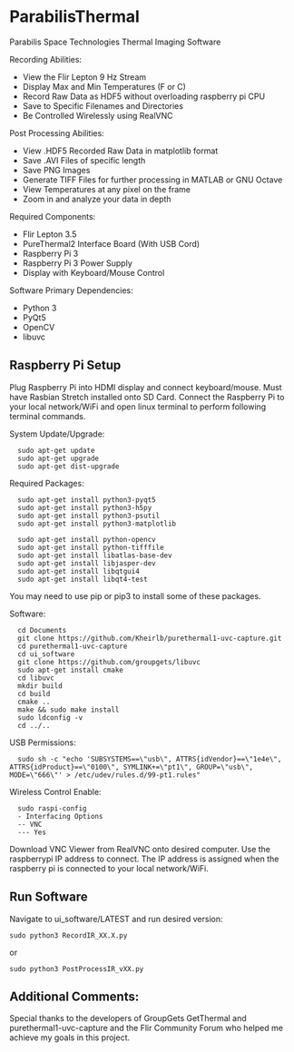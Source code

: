 # ParabilisThermal
Parabilis Space Technologies Thermal Imaging Software

Recording Abilities:
- View the Flir Lepton 9 Hz Stream
- Display Max and Min Temperatures (F or C)
- Record Raw Data as HDF5 without overloading raspberry pi CPU
- Save to Specific Filenames and Directories
- Be Controlled Wirelessly using RealVNC

Post Processing Abilities:
- View .HDF5 Recorded Raw Data in matplotlib format
- Save .AVI Files of specific length
- Save PNG Images
- Generate TIFF Files for further processing in MATLAB or GNU Octave
- View Temperatures at any pixel on the frame
- Zoom in and analyze your data in depth

Required Components:
- Flir Lepton 3.5
- PureThermal2 Interface Board (With USB Cord)
- Raspberry Pi 3
- Raspberry Pi 3 Power Supply
- Display with Keyboard/Mouse Control

Software Primary Dependencies:
- Python 3
- PyQt5
- OpenCV
- libuvc

## Raspberry Pi Setup
Plug Raspberry Pi into HDMI display and connect keyboard/mouse. Must have Rasbian Stretch installed onto SD Card. Connect the Raspberry Pi to your local network/WiFi and open linux terminal to perform following terminal commands.

System Update/Upgrade:
```
  sudo apt-get update
  sudo apt-get upgrade
  sudo apt-get dist-upgrade
```
Required Packages:
```
  sudo apt-get install python3-pyqt5
  sudo apt-get install python3-h5py
  sudo apt-get install python3-psutil
  sudo apt-get install python3-matplotlib

  sudo apt-get install python-opencv
  sudo apt-get install python-tifffile
  sudo apt-get install libatlas-base-dev
  sudo apt-get install libjasper-dev
  sudo apt-get install libqtgui4
  sudo apt-get install libqt4-test
```
You may need to use pip or pip3 to install some of these packages.

Software:
```
  cd Documents
  git clone https://github.com/Kheirlb/purethermal1-uvc-capture.git
  cd purethermal1-uvc-capture
  cd ui_software
  git clone https://github.com/groupgets/libuvc
  sudo apt-get install cmake
  cd libuvc
  mkdir build
  cd build
  cmake ..
  make && sudo make install
  sudo ldconfig -v
  cd ../..
```
USB Permissions:
```
  sudo sh -c "echo 'SUBSYSTEMS==\"usb\", ATTRS{idVendor}==\"1e4e\", ATTRS{idProduct}==\"0100\", SYMLINK+=\"pt1\", GROUP=\"usb\", MODE=\"666\"' > /etc/udev/rules.d/99-pt1.rules"
```
Wireless Control Enable:
```
  sudo raspi-config
  - Interfacing Options
  -- VNC
  --- Yes
```
Download VNC Viewer from RealVNC onto desired computer. Use the raspberrypi IP address to connect. The IP address is assigned when the raspberry pi is connected to your local network/WiFi.

## Run Software
Navigate to ui_software/LATEST and run desired version:
```
sudo python3 RecordIR_XX.X.py
```
or
```
sudo python3 PostProcessIR_vXX.py
```
## Additional Comments:
Special thanks to the developers of GroupGets GetThermal and purethermal1-uvc-capture and the Flir Community Forum who helped me achieve my goals in this project.
